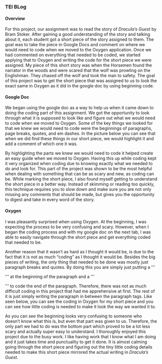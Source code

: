 ### TEI BLog

#### Overview

For this project, our assignment was to read the story of _Dracula’s Guest_ by Bram Stoker. After gaining a good understanding of the story and talking about it, each student got a short piece of the story assigned to them. The goal was to take the piece in Google Docs and comment on where we would need to code when we moved to the Oxygen application. Once we had commented on everything that needed to be coded, we started applying that to Oxygen and writing the code for the short piece we were assigned. My piece of this short story was when the Horsemen found the narrator in the woods and were scared that the wolf was prowling on the Englishman. They chased off the wolf and took the man to safety. The goal of this project was to get the short piece that was assigned to us to look the exact same in Oxygen as it did in the google doc by using beginning code.

#### Google Doc

We began using the google doc as a way to help us when it came down to doing the coding part of this assignment. We got the opportunity to look through what it is supposed to look like and figure out what we would need to code when we moved to Oxygen. Some of the key things we looked for that we knew we would need to code were the beginnings of paragraphs, page breaks, quotes, and em dashes. In the picture below you can see that when we did find these things in our short piece, we would highlight it and add a comment of which one it was. 



By highlighting the parts we knew we would need to code it helped create an easy guide when we moved to Oxygen. Having this up while coding kept it very organized when coding due to knowing exactly what we needed to do and look for. This part of the project was shown to be the most helpful when dealing with something that can be as scary and new, as coding can be. While marking the short piece, I also found myself getting to understand the short piece in a better way. Instead of skimming or reading too quickly, this technique requires you to slow down and make sure you are not only missing any comments that should be made, but gives you the opportunity to digest and take in every word of the story. 

#### Oxygen

I was pleasantly surprised when using Oxygen. At the beginning, I was expecting the process to be very confusing and scary. However, when I began the coding process and with my google doc on the next tab, I was able to easily navigate through the short piece and get everything coded that needed to be. 

Another reason that it wasn’t as hard as I thought it would be, is due to the fact that it is not as much “coding” as I thought it would be. Besides the big pieces of writing, the only thing that needed to be done was mostly just paragraph breaks and quotes. By doing this you are simply just putting a '''<p>''' at the beginning of the paragraph and a '''</p>''' to code the end of the paragraph. Therefore, there was not as much difficult coding in this project that had me apprehensive at first. The rest of it is just simply writing the paragraph in between the paragraph tags. Like seen below, you can see the coding in Oxygen for my short piece and you can see how little coding is needed to make it look the way we wanted it to. 



As you can see the beginning looks very confusing to someone who doesn’t know what this is, but even that part was given to us. Therefore, the only part we had to do was the bottom part which proved to be a lot less scary and actually super easy to understand. I thoroughly enjoyed this project due to the busy work. I like having work that I know what I am doing and it just takes time and punctuality to get it done. It is almost calming going through the short piece and figuring out the tiny little coding details needed to make this short piece mirrored the actual writing in _Dracula’s Guest_. 
